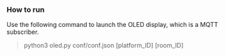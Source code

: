 ### How to run

Use the following command to launch the OLED display, which is a MQTT subscriber.

> python3 oled.py conf/conf.json [platform_ID] [room_ID]
